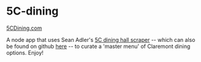 5C-dining
=========

[5CDining.com](http://5cdining.com/)

A node app that uses Sean Adler's [5C dining hall scraper](http://dining-api.herokuapp.com) --
which can also be found on github [here](https://github.com/sean-adler/5c-dining-api) --
to curate a 'master menu' of Claremont dining options. Enjoy!
